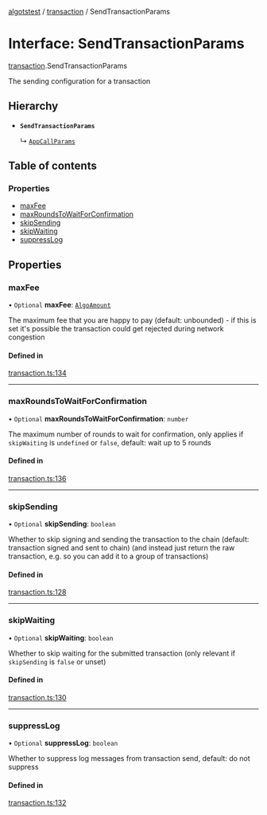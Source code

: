 [algotstest](../README.md) / [transaction](../modules/transaction.md) / SendTransactionParams

# Interface: SendTransactionParams

[transaction](../modules/transaction.md).SendTransactionParams

The sending configuration for a transaction

## Hierarchy

- **`SendTransactionParams`**

  ↳ [`AppCallParams`](app.AppCallParams.md)

## Table of contents

### Properties

- [maxFee](transaction.SendTransactionParams.md#maxfee)
- [maxRoundsToWaitForConfirmation](transaction.SendTransactionParams.md#maxroundstowaitforconfirmation)
- [skipSending](transaction.SendTransactionParams.md#skipsending)
- [skipWaiting](transaction.SendTransactionParams.md#skipwaiting)
- [suppressLog](transaction.SendTransactionParams.md#suppresslog)

## Properties

### maxFee

• `Optional` **maxFee**: [`AlgoAmount`](../classes/algo_amount.AlgoAmount.md)

The maximum fee that you are happy to pay (default: unbounded) - if this is set it's possible the transaction could get rejected during network congestion

#### Defined in

[transaction.ts:134](https://github.com/algorandfoundation/algokit-utils-ts/blob/4edaa90/src/transaction.ts#L134)

___

### maxRoundsToWaitForConfirmation

• `Optional` **maxRoundsToWaitForConfirmation**: `number`

The maximum number of rounds to wait for confirmation, only applies if `skipWaiting` is `undefined` or `false`, default: wait up to 5 rounds

#### Defined in

[transaction.ts:136](https://github.com/algorandfoundation/algokit-utils-ts/blob/4edaa90/src/transaction.ts#L136)

___

### skipSending

• `Optional` **skipSending**: `boolean`

Whether to skip signing and sending the transaction to the chain (default: transaction signed and sent to chain)
  (and instead just return the raw transaction, e.g. so you can add it to a group of transactions)

#### Defined in

[transaction.ts:128](https://github.com/algorandfoundation/algokit-utils-ts/blob/4edaa90/src/transaction.ts#L128)

___

### skipWaiting

• `Optional` **skipWaiting**: `boolean`

Whether to skip waiting for the submitted transaction (only relevant if `skipSending` is `false` or unset)

#### Defined in

[transaction.ts:130](https://github.com/algorandfoundation/algokit-utils-ts/blob/4edaa90/src/transaction.ts#L130)

___

### suppressLog

• `Optional` **suppressLog**: `boolean`

Whether to suppress log messages from transaction send, default: do not suppress

#### Defined in

[transaction.ts:132](https://github.com/algorandfoundation/algokit-utils-ts/blob/4edaa90/src/transaction.ts#L132)
